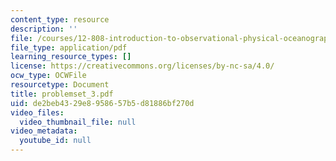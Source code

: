 ```yaml
---
content_type: resource
description: ''
file: /courses/12-808-introduction-to-observational-physical-oceanography-fall-2004/de2beb4329e8958657b5d81886bf270d_problemset_3.pdf
file_type: application/pdf
learning_resource_types: []
license: https://creativecommons.org/licenses/by-nc-sa/4.0/
ocw_type: OCWFile
resourcetype: Document
title: problemset_3.pdf
uid: de2beb43-29e8-9586-57b5-d81886bf270d
video_files:
  video_thumbnail_file: null
video_metadata:
  youtube_id: null
---
```

